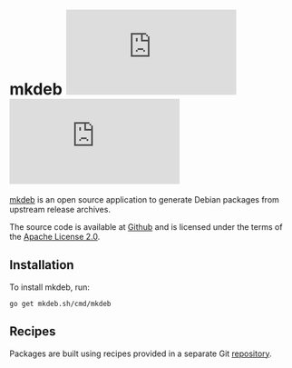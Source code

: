 mkdeb [![][godoc-badge]][godoc] [![][report-badge]][report]
=====

[mkdeb][project] is an open source application to generate Debian packages from upstream release archives.

The source code is available at [Github][source] and is licensed under the terms of the [Apache License 2.0][license].

Installation
------------

To install mkdeb, run:

    go get mkdeb.sh/cmd/mkdeb

Recipes
-------

Packages are built using recipes provided in a separate Git [repository][recipes].


[godoc-badge]:  https://godoc.org/mkdeb.sh?status.svg
[godoc]:        https://godoc.org/mkdeb.sh
[license]:      https://www.apache.org/licenses/LICENSE-2.0
[project]:      https://mkdeb.sh/
[recipes]:      https://github.com/mkdeb/recipes
[report-badge]: https://goreportcard.com/badge/mkdeb.sh
[report]:       https://goreportcard.com/report/mkdeb.sh
[source]:       https://github.com/mkdeb/mkdeb
